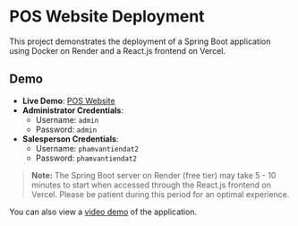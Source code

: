 # POS Website Deployment

This project demonstrates the deployment of a Spring Boot application using Docker on Render and a React.js frontend on Vercel.

## Demo

- **Live Demo**: [POS Website](https://pos-website-nine.vercel.app/)
- **Administrator Credentials**: 
  - Username: `admin`
  - Password: `admin`
- **Salesperson Credentials**:
  - Username: `phamvantiendat2`
  - Password: `phamvantiendat2`

> **Note:** The Spring Boot server on Render (free tier) may take 5 - 10 minutes to start when accessed through the React.js frontend on Vercel. Please be patient during this period for an optimal experience.

You can also view a [video demo](https://www.youtube.com/watch?v=uFSlhnQxEnc) of the application.

